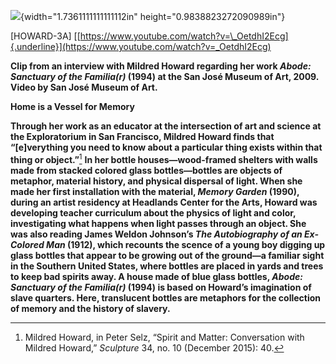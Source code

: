 ![](media/image1.png){width="1.7361111111111112in" height="0.9838823272090989in"}

\[HOWARD-3A\] [[https://www.youtube.com/watch?v=\_OetdhI2Ecg]{.underline}](https://www.youtube.com/watch?v=_OetdhI2Ecg)

**Clip from an interview with Mildred Howard regarding her work *Abode: Sanctuary of the Familia(r)* (1994) at the San José Museum of Art, 2009. Video by San José Museum of Art.**

**Home is a Vessel for Memory**

**Through her work as an educator at the intersection of art and science at the Exploratorium in San Francisco, Mildred Howard finds that “\[e\]verything you need to know about a particular thing exists within that thing or object.”**[^1] **In her bottle houses—wood-framed shelters with walls made from stacked colored glass bottles—bottles are objects of metaphor, material history, and physical dispersal of light. When she made her first installation with the material, *Memory Garden* (1990), during an artist residency at Headlands Center for the Arts, Howard was developing teacher curriculum about the physics of light and color, investigating what happens when light passes through an object. She was also reading James Weldon Johnson’s *The Autobiography of an Ex-Colored Man* (1912), which recounts the scence of a young boy digging up glass bottles that appear to be growing out of the ground—a familiar sight in the Southern United States, where bottles are placed in yards and trees to keep bad spirits away. A house made of blue glass bottles, *Abode: Sanctuary of the Familia(r)* (1994) is based on Howard’s imagination of slave quarters. Here, translucent bottles are metaphors for the collection of memory and the history of slavery.**

[^1]: Mildred Howard, in Peter Selz, “Spirit and Matter: Conversation with Mildred Howard,” *Sculpture* 34, no. 10 (December 2015): 40.
